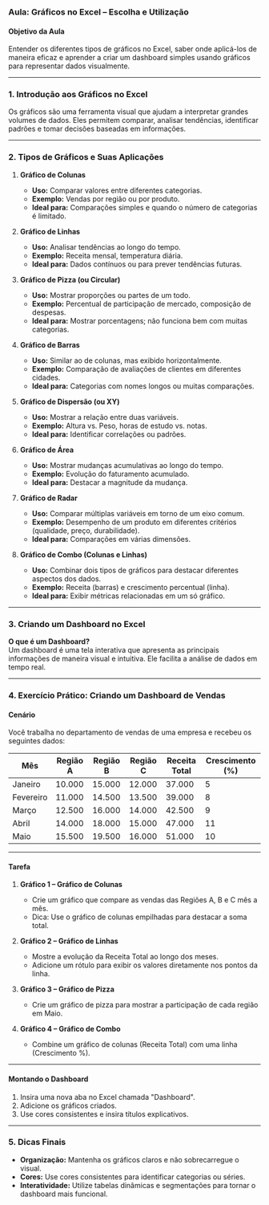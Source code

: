 ### **Aula: Gráficos no Excel – Escolha e Utilização**

#### **Objetivo da Aula**
Entender os diferentes tipos de gráficos no Excel, saber onde aplicá-los de maneira eficaz e aprender a criar um dashboard simples usando gráficos para representar dados visualmente.

---

### **1. Introdução aos Gráficos no Excel**
Os gráficos são uma ferramenta visual que ajudam a interpretar grandes volumes de dados. Eles permitem comparar, analisar tendências, identificar padrões e tomar decisões baseadas em informações.

---

### **2. Tipos de Gráficos e Suas Aplicações**

1. **Gráfico de Colunas**  
   - **Uso:** Comparar valores entre diferentes categorias.  
   - **Exemplo:** Vendas por região ou por produto.  
   - **Ideal para:** Comparações simples e quando o número de categorias é limitado.

2. **Gráfico de Linhas**  
   - **Uso:** Analisar tendências ao longo do tempo.  
   - **Exemplo:** Receita mensal, temperatura diária.  
   - **Ideal para:** Dados contínuos ou para prever tendências futuras.

3. **Gráfico de Pizza (ou Circular)**  
   - **Uso:** Mostrar proporções ou partes de um todo.  
   - **Exemplo:** Percentual de participação de mercado, composição de despesas.  
   - **Ideal para:** Mostrar porcentagens; não funciona bem com muitas categorias.

4. **Gráfico de Barras**  
   - **Uso:** Similar ao de colunas, mas exibido horizontalmente.  
   - **Exemplo:** Comparação de avaliações de clientes em diferentes cidades.  
   - **Ideal para:** Categorias com nomes longos ou muitas comparações.

5. **Gráfico de Dispersão (ou XY)**  
   - **Uso:** Mostrar a relação entre duas variáveis.  
   - **Exemplo:** Altura vs. Peso, horas de estudo vs. notas.  
   - **Ideal para:** Identificar correlações ou padrões.

6. **Gráfico de Área**  
   - **Uso:** Mostrar mudanças acumulativas ao longo do tempo.  
   - **Exemplo:** Evolução do faturamento acumulado.  
   - **Ideal para:** Destacar a magnitude da mudança.

7. **Gráfico de Radar**  
   - **Uso:** Comparar múltiplas variáveis em torno de um eixo comum.  
   - **Exemplo:** Desempenho de um produto em diferentes critérios (qualidade, preço, durabilidade).  
   - **Ideal para:** Comparações em várias dimensões.

8. **Gráfico de Combo (Colunas e Linhas)**  
   - **Uso:** Combinar dois tipos de gráficos para destacar diferentes aspectos dos dados.  
   - **Exemplo:** Receita (barras) e crescimento percentual (linha).  
   - **Ideal para:** Exibir métricas relacionadas em um só gráfico.

---

### **3. Criando um Dashboard no Excel**
**O que é um Dashboard?**  
Um dashboard é uma tela interativa que apresenta as principais informações de maneira visual e intuitiva. Ele facilita a análise de dados em tempo real.

---

### **4. Exercício Prático: Criando um Dashboard de Vendas**

#### **Cenário**  
Você trabalha no departamento de vendas de uma empresa e recebeu os seguintes dados:  

| Mês       | Região A | Região B | Região C | Receita Total | Crescimento (%) |  
|-----------|----------|----------|----------|----------------|-----------------|  
| Janeiro   | 10.000   | 15.000   | 12.000   | 37.000         | 5               |  
| Fevereiro | 11.000   | 14.500   | 13.500   | 39.000         | 8               |  
| Março     | 12.500   | 16.000   | 14.000   | 42.500         | 9               |  
| Abril     | 14.000   | 18.000   | 15.000   | 47.000         | 11              |  
| Maio      | 15.500   | 19.500   | 16.000   | 51.000         | 10              |  

---

#### **Tarefa**
1. **Gráfico 1 – Gráfico de Colunas**  
   - Crie um gráfico que compare as vendas das Regiões A, B e C mês a mês.  
   - Dica: Use o gráfico de colunas empilhadas para destacar a soma total.

2. **Gráfico 2 – Gráfico de Linhas**  
   - Mostre a evolução da Receita Total ao longo dos meses.  
   - Adicione um rótulo para exibir os valores diretamente nos pontos da linha.

3. **Gráfico 3 – Gráfico de Pizza**  
   - Crie um gráfico de pizza para mostrar a participação de cada região em Maio.

4. **Gráfico 4 – Gráfico de Combo**  
   - Combine um gráfico de colunas (Receita Total) com uma linha (Crescimento %).

---

#### **Montando o Dashboard**  
1. Insira uma nova aba no Excel chamada "Dashboard".  
2. Adicione os gráficos criados.  
3. Use cores consistentes e insira títulos explicativos.  

---

### **5. Dicas Finais**
- **Organização:** Mantenha os gráficos claros e não sobrecarregue o visual.  
- **Cores:** Use cores consistentes para identificar categorias ou séries.  
- **Interatividade:** Utilize tabelas dinâmicas e segmentações para tornar o dashboard mais funcional.

